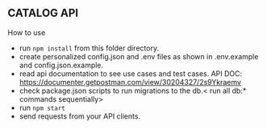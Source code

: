 ## CATALOG API

How to use

- run `npm install` from this folder directory.
- create personalized config.json and .env files as shown in .env.example and config.json.example.
- read api documentation to see use cases and test cases.
  API DOC: https://documenter.getpostman.com/view/30204327/2s9Ykraemv
- check package.json scripts to run migrations to the db.< run all db:\* commands sequentially>
- run `npm start`
- send requests from your API clients.
